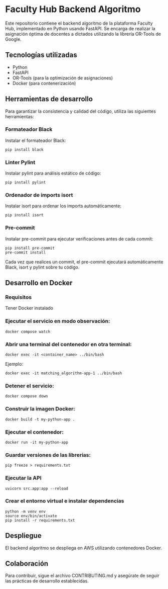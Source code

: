 # Faculty Hub Backend Algoritmo

Este repositorio contiene el backend algoritmo de la plataforma Faculty Hub, implementado en Python usando FastAPI. Se encarga de realizar la asignación óptima de docentes a dictados utilizando la librería OR-Tools de Google.

## Tecnologías utilizadas

- Python
- FastAPI
- OR-Tools (para la optimización de asignaciones)
- Docker (para contenerización)

## Herramientas de desarrollo
Para garantizar la consistencia y calidad del código, utiliza las siguientes herramientas:

### Formateador Black

Instalar el formateador Black:
```
pip install black
```

### Linter Pylint

Instalar pylint para análisis estático de código:
```
pip install pylint
```

### Ordenador de imports isort

Instalar isort para ordenar los imports automáticamente:
```
pip install isort
```

### Pre-commit

Instalar pre-commit para ejecutar verificaciones antes de cada commit:
```
pip install pre-commit
pre-commit install
```

Cada vez que realices un commit, el pre-commit ejecutará automáticamente Black, isort y pylint sobre tu código.

## Desarrollo en Docker

### Requisitos

Tener Docker instalado

### Ejecutar el servicio en modo observación:
```
docker compose watch
```
### Abrir una terminal del contenedor en otra terminal:

```
docker exec -it <container_name> ../bin/bash
```
Ejemplo:

```
docker exec -it matching_algorithm-app-1 ../bin/bash
```

### Detener el servicio:
```
docker compose down
```

### Construir la imagen Docker:
```
docker build -t my-python-app .
```

### Ejecutar el contenedor:
```
docker run -it my-python-app
```

### Guardar versiones de las librerías:
```
pip freeze > requirements.txt
```

### Ejecutar la API
```
uvicorn src.app:app --reload
```

### Crear el entorno virtual e instalar dependencias
```
python -m venv env
source env/bin/activate
pip install -r requirements.txt
```
## Despliegue

El backend algoritmo se despliega en AWS utilizando contenedores Docker.

## Colaboración

Para contribuir, sigue el archivo CONTRIBUTING.md y asegúrate de seguir las prácticas de desarrollo establecidas.

